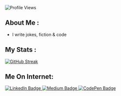 
<!-- For profile views I used an opensource project https://github.com/antonkomarev/github-profile-views-counter -->
<img src = "https://komarev.com/ghpvc/?username=saqib40&color=orange&style=flat-square" alt ="Profile Views">

## About Me :

- I write jokes, fiction & code
## My Stats :

[![GitHub Streak](http://github-readme-streak-stats.herokuapp.com?user=saqib40&theme=gruvbox&date_format=M%20j%5B%2C%20Y%5D)](https://git.io/streak-stats)

## Me On Internet:

<!-- For badges I used https://shields.io/ -->
<div id="badges">
  <a href="https://www.linkedin.com/in/sakib-hussain-a071a11b3/">
    <img src="https://img.shields.io/badge/LinkedIn-blue?style=for-the-badge&logo=linkedin&logoColor=white" alt="LinkedIn Badge"/>
  </a>
  <a href="https://hussainsakib44.medium.com/">
    <img src="https://img.shields.io/badge/Medium-yellow?style=for-the-badge&logo=medium&logoColor=white" alt="Medium Badge"/>
  </a>
  <a href="https://codepen.io/_sakibhussain">
    <img src="https://img.shields.io/badge/codepen-purple?style=for-the-badge&logo=codepen&logoColor=white" alt="CodePen Badge"/>
  </a>
</div>
